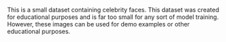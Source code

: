 This is a small dataset containing celebrity faces. This dataset was created for educational purposes and is far too small for any sort of model training. However, these images can be used for demo examples or other educational purposes.
